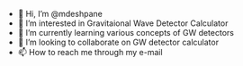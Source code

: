 - 👋 Hi, I’m @mdeshpane
- 👀 I’m interested in Gravitaional Wave Detector Calculator
- 🌱 I’m currently learning various concepts of GW detectors
- 💞️ I’m looking to collaborate on GW detector calculator
- 📫 How to reach me through my e-mail

<!---
mdeshpane/mdeshpane is a ✨ special ✨ repository because its `README.md` (this file) appears on your GitHub profile.
You can click the Preview link to take a look at your changes.
--->
